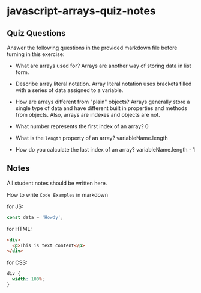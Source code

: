 # javascript-arrays-quiz-notes

## Quiz Questions

Answer the following questions in the provided markdown file before turning in this exercise:

- What are arrays used for?
  Arrays are another way of storing data in list form.

- Describe array literal notation.
  Array literal notation uses brackets filled with a series of data assigned to a variable.

- How are arrays different from "plain" objects?
  Arrays generally store a single type of data and have different built in properties and methods from objects. Also, arrays are indexes and objects are not.

- What number represents the first index of an array?
  0

- What is the `length` property of an array?
  variableName.length

- How do you calculate the last index of an array?
  variableName.length - 1

## Notes

All student notes should be written here.

How to write `Code Examples` in markdown

for JS:

```javascript
const data = 'Howdy';
```

for HTML:

```html
<div>
  <p>This is text content</p>
</div>
```

for CSS:

```css
div {
  width: 100%;
}
```
